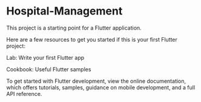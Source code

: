 # Hospital-Management
This project is a starting point for a Flutter application.

Here are a few resources to get you started if this is your first Flutter project:

Lab: Write your first Flutter app

Cookbook: Useful Flutter samples

To get started with Flutter development, view the online documentation, which offers tutorials, samples, guidance on mobile development, and a full API reference.
    
